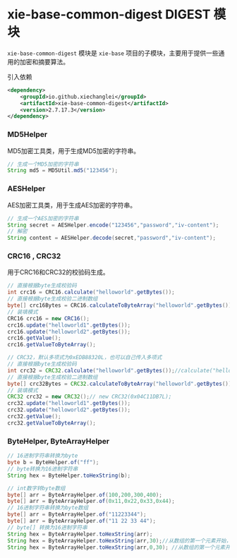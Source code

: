 # xie-base-common-digest DIGEST 模块

`xie-base-common-digest` 模块是 `xie-base` 项目的子模块，主要用于提供一些通用的加密和摘要算法。

引入依赖

```xml
<dependency>
    <groupId>io.github.xiechanglei</groupId>
    <artifactId>xie-base-common-digest</artifactId>
    <version>2.7.17.3</version>
</dependency>
```

### MD5Helper

MD5加密工具类，用于生成MD5加密的字符串。

```java
// 生成一个MD5加密的字符串
String md5 = MD5Util.md5("123456");
```

### AESHelper

AES加密工具类，用于生成AES加密的字符串。

```java
// 生成一个AES加密的字符串
String secret = AESHelper.encode("123456","password","iv-content");
// 解密
String content = AESHelper.decode(secret,"password","iv-content");
```

### CRC16 , CRC32
用于CRC16和CRC32的校验码生成。

```java
// 直接根据byte生成校验码
int crc16 = CRC16.calculate("helloworld".getBytes());
// 直接根据byte生成校验二进制数组
byte[] crc16Bytes = CRC16.calculateToByteArray("helloworld".getBytes());
// 装填模式
CRC16 crc16 = new CRC16();
crc16.update("helloworld1".getBytes());
crc16.update("helloworld2".getBytes());
crc16.getValue();
crc16.getValueToByteArray();

// CRC32，默认多项式为0xEDB88320L，也可以自己传入多项式
// 直接根据byte生成校验码
int crc32 = CRC32.calculate("helloworld".getBytes());//calculate("helloworld".getBytes(),0x04C11DB7L)
// 直接根据byte生成校验二进制数组
byte[] crc32Bytes = CRC32.calculateToByteArray("helloworld".getBytes());//calculateToByteArray("helloworld".getBytes(),0x04C11DB7L)
// 装填模式
CRC32 crc32 = new CRC32();// new CRC32(0x04C11DB7L);
crc32.update("helloworld1".getBytes());
crc32.update("helloworld2".getBytes());
crc32.getValue();
crc32.getValueToByteArray();
```

### ByteHelper, ByteArrayHelper

```java
// 16进制字符串转换为byte
byte b = ByteHelper.of("ff");
// byte转换为16进制字符串
String hex = ByteHelper.toHexString(b);
```

```java
// int数字转byte数组
byte[] arr = ByteArrayHelper.of(100,200,300,400);
byte[] arr = ByteArrayHelper.of(0x11,0x22,0x33,0x44);
// 16进制字符串转换为byte数组
byte[] arr = ByteArrayHelper.of("11223344");
byte[] arr = ByteArrayHelper.of("11 22 33 44");
// byte[] 转换为16进制字符串
String hex = ByteArrayHelper.toHexString(arr);
String hex = ByteArrayHelper.toHexString(arr,30);//从数组的第一个元素开始，转换30个
String hex = ByteArrayHelper.toHexString(arr,0,30); //从数组的第一个元素开始，转换30个
```